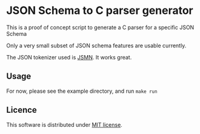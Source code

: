 JSON Schema to C parser generator
=================================

This is a proof of concept script to generate a C parser for a specific JSON Schema

Only a very small subset of JSON schema features are usable currently.

The JSON tokenizer used is [JSMN](https://github.com/zserge/jsmn). It works great.

Usage
-----

For now, please see the example directory, and run `make run`

Licence
-------

This software is distributed under [MIT license](http://www.opensource.org/licenses/mit-license.php).
